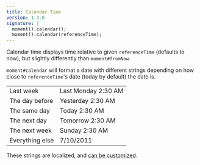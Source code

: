 ```yaml
---
title: Calendar Time
version: 1.3.0
signature: |
  moment().calendar();
  moment().calendar(referenceTime);
---
```



Calendar time displays time relative to given `referenceTime` (defaults to now), but slightly differently than `moment#fromNow`.

`moment#calendar` will format a date with different strings depending on how close to `referenceTime`'s date (today by default) the date is.

<table class="table table-striped table-bordered">
  <tr>
    <td>Last week</td>
    <td>Last Monday 2:30 AM</td>
  </tr>
  <tr>
    <td>The day before</td>
    <td>Yesterday 2:30 AM</td>
  </tr>
  <tr>
    <td>The same day</td>
    <td>Today 2:30 AM</td>
  </tr>
  <tr>
    <td>The next day</td>
    <td>Tomorrow 2:30 AM</td>
  </tr>
  <tr>
    <td>The next week</td>
    <td>Sunday 2:30 AM</td>
  </tr>
  <tr>
    <td>Everything else</td>
    <td>7/10/2011</td>
  </tr>
</table>

These strings are localized, and [can be customized](#/customization/calendar/).
